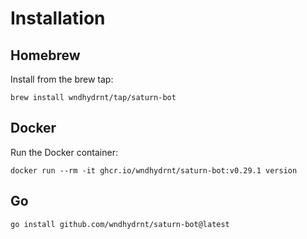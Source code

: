 # Installation

## Homebrew

Install from the brew tap:

```shell
brew install wndhydrnt/tap/saturn-bot
```

## Docker

Run the Docker container:

```shell
docker run --rm -it ghcr.io/wndhydrnt/saturn-bot:v0.29.1 version
```

## Go

```shell
go install github.com/wndhydrnt/saturn-bot@latest
```
